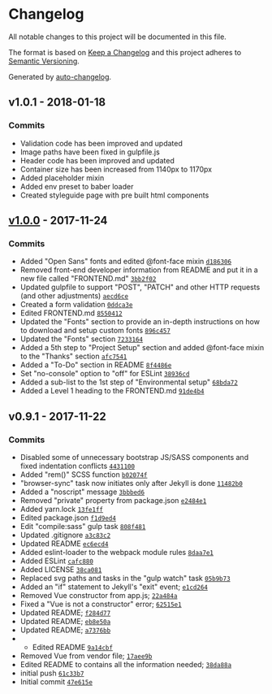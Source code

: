 # Changelog
All notable changes to this project will be documented in this file.

The format is based on [Keep a Changelog](http://keepachangelog.com/en/1.0.0/)
and this project adheres to [Semantic Versioning](http://semver.org/spec/v2.0.0.html).

Generated by [auto-changelog](https://github.com/CookPete/auto-changelog).

## v1.0.1 - 2018-01-18
### Commits
- Validation code has been improved and updated
- Image paths have been fixed in gulpfile.js
- Header code has been improved and updated
- Container size has been increased from 1140px to 1170px
- Added placeholder mixin
- Added env preset to baber loader
- Created styleguide page with pre built html components

## [v1.0.0](https://github.com/netcore/frontend-base/compare/v0.9.1...v1.0.0) - 2017-11-24
### Commits
- Added &quot;Open Sans&quot; fonts and edited @font-face mixin [`d186306`](https://github.com/netcore/frontend-base/commit/d186306f668273e3f18304cde999dc90412f3642)
- Removed front-end developer information from README and put it in a new file called &quot;FRONTEND.md&quot; [`3bb2f02`](https://github.com/netcore/frontend-base/commit/3bb2f020c3ab264e94a6b14d472ce00d4195c6dc)
- Updated gulpfile to support &quot;POST&quot;, &quot;PATCH&quot; and other HTTP requests (and other adjustments) [`aecd6ce`](https://github.com/netcore/frontend-base/commit/aecd6cee37d41b16cf6e1fa23ee6fd40dda35377)
- Created a form validation [`0ddca3e`](https://github.com/netcore/frontend-base/commit/0ddca3e5457e5bb98d8824fe375880c322934310)
- Edited FRONTEND.md [`8550412`](https://github.com/netcore/frontend-base/commit/855041295823f1821d809efc1b03bf1e6899d88d)
- Updated the &quot;Fonts&quot; section to provide an in-depth instructions on how to download and setup custom fonts [`896c457`](https://github.com/netcore/frontend-base/commit/896c4573ec1163c9534c0ccb7b0dc7785ee90e2e)
- Updated the &quot;Fonts&quot; section [`7233164`](https://github.com/netcore/frontend-base/commit/723316402de160d30c162f6ee21356eb11a5c98f)
- Added a 5th step to &quot;Project Setup&quot; section and added @font-face mixin to the &quot;Thanks&quot; section [`afc7541`](https://github.com/netcore/frontend-base/commit/afc7541a241aa2a5f6322eba48dc3e65a2367937)
- Added a &quot;To-Do&quot; section in README [`8f4486e`](https://github.com/netcore/frontend-base/commit/8f4486e5f809b522debd776cf6cd761851284eed)
- Set &quot;no-console&quot; option to &quot;off&quot; for ESLint [`38936cd`](https://github.com/netcore/frontend-base/commit/38936cd5cb787d0774efbb99e7e13409915864bf)
- Added a sub-list to the 1st step of &quot;Environmental setup&quot; [`68bda72`](https://github.com/netcore/frontend-base/commit/68bda7279c0b1c71f2506d91227c5020d5b03dc5)
- Added a Level 1 heading to the FRONTEND.md [`91de4b4`](https://github.com/netcore/frontend-base/commit/91de4b4b0dc3070fe305056ed70effc583400258)

## v0.9.1 - 2017-11-22
### Commits
- Disabled some of unnecessary bootstrap JS/SASS components and fixed indentation conflicts [`4431100`](https://github.com/netcore/frontend-base/commit/4431100a771ec5d4ba448fbd22eedd56188860a2)
- Added &quot;rem()&quot; SCSS function [`b02074f`](https://github.com/netcore/frontend-base/commit/b02074fc125dfc8377cd294fa28e566b163a6ca1)
- &quot;browser-sync&quot; task now initiates only after Jekyll is done [`11482b0`](https://github.com/netcore/frontend-base/commit/11482b09de922048736fa46f0ce8d9883be34b00)
- Added a &quot;noscript&quot; message [`3bbbed6`](https://github.com/netcore/frontend-base/commit/3bbbed60361c3d67a4975bd057f05a68fab41858)
- Removed &quot;private&quot; property from package.json [`e2484e1`](https://github.com/netcore/frontend-base/commit/e2484e1b2d6d44de6fd2606f1c741a870771a993)
- Added yarn.lock [`13fe1ff`](https://github.com/netcore/frontend-base/commit/13fe1ffc0da3b87309a425e564c5844337699725)
- Edited package.json [`f1d9ed4`](https://github.com/netcore/frontend-base/commit/f1d9ed474b1f424d914630da2e058fb15689ab47)
- Edit &quot;compile:sass&quot; gulp task [`808f481`](https://github.com/netcore/frontend-base/commit/808f481ce6741a8f8e004de51b8280ccb2e698a8)
- Updated .gitignore [`a3c83c2`](https://github.com/netcore/frontend-base/commit/a3c83c29b9128c2fdeaf8800f27dfa5bfa58e7ac)
- Updated README [`ec6ecd4`](https://github.com/netcore/frontend-base/commit/ec6ecd42c0767987eb18dd4a7b4c79b13e659aa5)
- Added eslint-loader to the webpack module rules [`8daa7e1`](https://github.com/netcore/frontend-base/commit/8daa7e150deda4232cc22c4a19a310242f910a9b)
- Added ESLint [`cafc880`](https://github.com/netcore/frontend-base/commit/cafc88062af33a9dd738dd6df4e1f95fa60b2a03)
- Added LICENSE [`38ca081`](https://github.com/netcore/frontend-base/commit/38ca08114269037e66a561a7b19caf1dce0d3431)
- Replaced svg paths and tasks in the &quot;gulp watch&quot; task [`05b9b73`](https://github.com/netcore/frontend-base/commit/05b9b7371ca1f1413c2f34fbc480ddc7b67b2cf7)
- Added an &quot;if&quot; statement to Jekyll&#x27;s &quot;exit&quot; event; [`e1cd264`](https://github.com/netcore/frontend-base/commit/e1cd2648cd48a95be9f9182c70651681a53b8f7d)
- Removed Vue constructor from app.js; [`22a484a`](https://github.com/netcore/frontend-base/commit/22a484a0710076e7d86e71e719c3b891cab27896)
- Fixed a &quot;Vue is not a constructor&quot; error; [`62515e1`](https://github.com/netcore/frontend-base/commit/62515e1834466df492b537b070e6caf988ae8b9d)
- Updated README; [`f284d77`](https://github.com/netcore/frontend-base/commit/f284d770d9ed889ac888cb743d1ae8fae9422b88)
- Updated README; [`eb8e50a`](https://github.com/netcore/frontend-base/commit/eb8e50a47b4366dce530bd67d2c553139b767dbf)
- Updated README; [`a7376bb`](https://github.com/netcore/frontend-base/commit/a7376bb2661a9fb2e0c2ed3fa442df90c41b018b)
- * Edited README [`9a14cbf`](https://github.com/netcore/frontend-base/commit/9a14cbf2bb4a71b9e77dca0afbe9741930dc67a1)
- Removed Vue from vendor file; [`17aee9b`](https://github.com/netcore/frontend-base/commit/17aee9b25bedf999508bea6aa73da81fdb992de2)
- Edited README to contains all the information needed; [`38da88a`](https://github.com/netcore/frontend-base/commit/38da88a4679c40ec19f86eb73e0aaab7cdf48be3)
- initial push [`61c33b7`](https://github.com/netcore/frontend-base/commit/61c33b702f1fb2c14057d52a0d6d1674e89b1a3e)
- Initial commit [`47e615e`](https://github.com/netcore/frontend-base/commit/47e615ecca200d368588745216128bb32c22f609)

